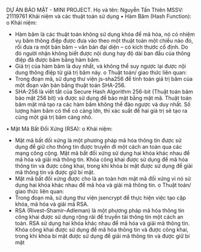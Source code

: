 DỰ ÁN BẢO MẬT - MINI PROJECT.
Họ và tên: Nguyễn Tấn Thiên
MSSV: 21119761
Khái niệm và các thuật toán sử dụng
•	Hàm Băm (Hash Function):
o	Khái niệm: 
-	Hàm băm là các thuật toán không sử dụng khóa để mã hóa, nó có nhiệm vụ băm thông điệp được đưa vào theo một thuật toán một chiều nào đó, rồi đưa ra một bản băm – văn bản đại diện – có kích thước cố định. Do đó người nhận không biết được nội dung hay độ dài ban đầu của thông điệp đã được băm bằng hàm băm.
-	Giá trị của hàm băm là duy nhất, và không thể suy ngược lại được nội dung thông điệp từ giá trị băm này.
o	Thuật toán/ giao thức liên quan:
-	Trong đoạn mã, sử dụng thư viện js-sha256 để tính toán giá trị băm của một đoạn văn bản bằng thuật toán SHA-256.
-	SHA-256 là viết tắt của Secure Hash Algorithm 256-bit (Thuật toán băm bảo mật 256 bit) và được sử dụng để bảo mật bằng mật mã. Thuật toán băm mật mã tạo ra các hàm băm không thể đảo ngược và duy nhất. Số lượng hàm băm có thể có càng lớn, thì xác suất để hai giá trị sẽ tạo ra cùng một giá trị băm càng nhỏ.

•	Mật Mã Bất Đối Xứng (RSA):
o	Khái niệm:
-	Mật mã bất đối xứng là một phương pháp mã hóa thông tin được sử dụng để giữ cho thông tin được truyền đi một cách an toàn qua các mạng công cộng. Mật mã bất đối xứng sử dụng hai khóa khác nhau để mã hóa và giải mã thông tin. Khóa công khai được sử dụng để mã hóa thông tin và được công khai, trong khi khóa bí mật được sử dụng để giải mã thông tin và được giữ bí mật. 
-	Mật mã bất đối xứng được cho là an toàn hơn mật mã đối xứng vì nó sử dụng hai khóa khác nhau để mã hóa và giải mã thông tin.
o	Thuật toán/ giao thức liên quan:
-	Trong đoạn mã, sử dụng thư viện jsencrypt để thực hiện việc tạo cặp khóa, mã hóa và giải mã RSA.
-	RSA (Rivest–Shamir–Adleman) là một phương pháp mã hóa thông tin công khai được sử dụng rộng rãi để truyền tải thông tin một cách an toàn. RSA sử dụng hai khóa khác nhau để mã hóa và giải mã thông tin. Khóa công khai được sử dụng để mã hóa thông tin và được công khai, trong khi khóa bí mật được sử dụng để giải mã thông tin và được giữ bí mật


